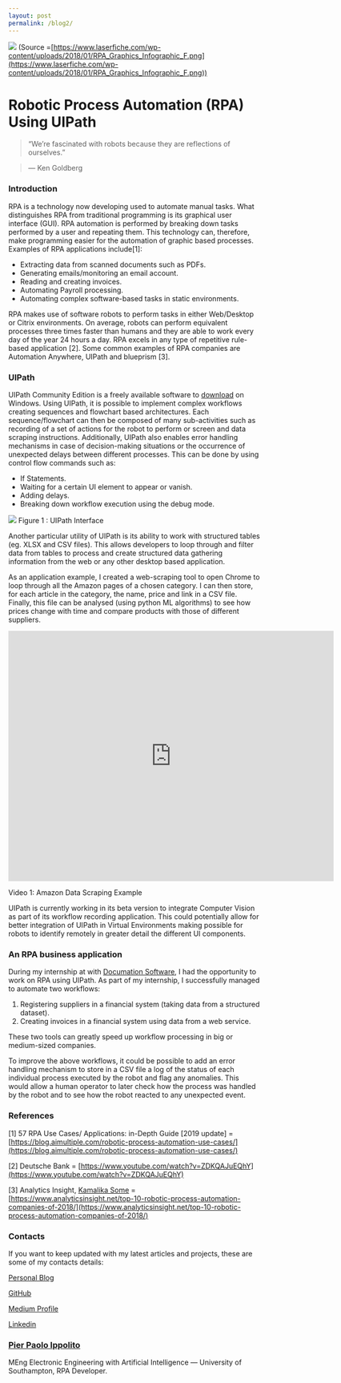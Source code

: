 ```yaml
---
layout: post
permalink: /blog2/
---
```

![](https://cdn-images-1.medium.com/max/2600/1*NaS35BzTK0aHM4c7WpXIDA.png)
<span class="figcaption_hack">(Source
=[https://www.laserfiche.com/wp-content/uploads/2018/01/RPA_Graphics_Infographic_F.png](https://www.laserfiche.com/wp-content/uploads/2018/01/RPA_Graphics_Infographic_F.png))</span>

# Robotic Process Automation (RPA) Using UIPath

> “We’re fascinated with robots because they are reflections of ourselves.”

> — Ken Goldberg

### Introduction

RPA is a technology now developing used to automate manual tasks. What
distinguishes RPA from traditional programming is its graphical user interface
(GUI). RPA automation is performed by breaking down tasks performed by a user
and repeating them. This technology can, therefore, make programming easier for
the automation of graphic based processes. Examples of RPA applications
include[1]:

* Extracting data from scanned documents such as PDFs.
* Generating emails/monitoring an email account.
* Reading and creating invoices.
* Automating Payroll processing.
* Automating complex software-based tasks in static environments.

RPA makes use of software robots to perform tasks in either Web/Desktop or
Citrix environments. On average, robots can perform equivalent processes three
times faster than humans and they are able to work every day of the year 24
hours a day. RPA excels in any type of repetitive rule-based application [2].
Some common examples of RPA companies are Automation Anywhere, UIPath and
blueprism [3].

### UIPath

UIPath Community Edition is a freely available software to
[download](https://www.uipath.com/developers/community-edition-download) on
Windows. Using UIPath, it is possible to implement complex workflows creating
sequences and flowchart based architectures. Each sequence/flowchart can then be
composed of many sub-activities such as recording of a set of actions for the
robot to perform or screen and data scraping instructions. Additionally, UIPath
also enables error handling mechanisms in case of decision-making situations or
the occurrence of unexpected delays between different processes. This can be
done by using control flow commands such as:

* If Statements.
* Waiting for a certain UI element to appear or vanish.
* Adding delays.
* Breaking down workflow execution using the debug mode.

![](https://cdn-images-1.medium.com/max/2600/1*uj78kbtp3vV-95gbylptxg.png)
<span class="figcaption_hack">Figure 1 : UIPath Interface</span>

Another particular utility of UIPath is its ability to work with structured
tables (eg. XLSX and CSV files). This allows developers to loop through and
filter data from tables to process and create structured data gathering
information from the web or any other desktop based application.

As an application example, I created a web-scraping tool to open Chrome to loop
through all the Amazon pages of a chosen category. I can then store, for each
article in the category, the name, price and link in a CSV file. Finally, this
file can be analysed (using python ML algorithms) to see how prices change with
time and compare products with those of different suppliers.

<p align="center">
<div class="video-responsive">
  <iframe align="middle" width="650" height="500" src="https://www.youtube.com/embed/QSTNb_sDbCo?rel=0" 
          frameborder="0" allowfullscreen>
  </iframe></p>
</div>
<span class="figcaption_hack">Video 1: Amazon Data Scraping Example</span>

UIPath is currently working in its beta version to integrate Computer Vision as
part of its workflow recording application. This could potentially allow for
better integration of UIPath in Virtual Environments making possible for robots
to identify remotely in greater detail the different UI components.

### An RPA business application

During my internship at with [Documation
Software](https://www.documation.co.uk/solutions/robotic-process-automation/), I
had the opportunity to work on RPA using UIPath. As part of my internship, I
successfully managed to automate two workflows:

1.  Registering suppliers in a financial system (taking data from a structured
dataset).
1.  Creating invoices in a financial system using data from a web service.

These two tools can greatly speed up workflow processing in big or medium-sized
companies.

To improve the above workflows, it could be possible to add an error handling
mechanism to store in a CSV file a log of the status of each individual process
executed by the robot and flag any anomalies. This would allow a human operator
to later check how the process was handled by the robot and to see how the robot
reacted to any unexpected event.

### References

[1] 57 RPA Use Cases/ Applications: in-Depth Guide [2019 update] =
[https://blog.aimultiple.com/robotic-process-automation-use-cases/](https://blog.aimultiple.com/robotic-process-automation-use-cases/)

[2] Deutsche Bank =
[https://www.youtube.com/watch?v=ZDKQAJuEQhY](https://www.youtube.com/watch?v=ZDKQAJuEQhY)

[3] Analytics Insight, [Kamalika
Some](https://www.analyticsinsight.net/author/kamalika/) =
[https://www.analyticsinsight.net/top-10-robotic-process-automation-companies-of-2018/](https://www.analyticsinsight.net/top-10-robotic-process-automation-companies-of-2018/)

### Contacts

If you want to keep updated with my latest articles and projects, these are some
of my contacts details:

[Personal Blog](https://pierpaolo28.github.io/blog/)

[GitHub](https://github.com/pierpaolo28)

[Medium Profile](https://towardsdatascience.com/@pierpaoloippolito28)

[Linkedin](https://uk.linkedin.com/in/pier-paolo-ippolito-202917146)

### [Pier Paolo Ippolito](https://medium.com/@pierpaoloippolito28)

MEng Electronic Engineering with Artificial Intelligence — University of
Southampton, RPA Developer.
